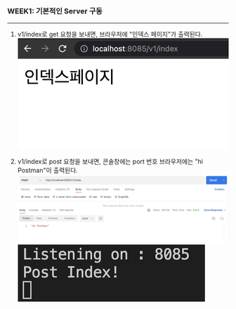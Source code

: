 ### WEEK1: 기본적인 Server 구동
---
1. v1/index로 get 요청을 보내면, 브라우저에 "인덱스 페이지"가 출력된다.
![default](./img/1.png)

2. v1/index로 post 요청을 보내면, 콘솔창에는 port 번호 브라우저에는 "hi Postman"이 출력된다.
![default](./img/2-1.png)
![default](./img/2-2.png)
